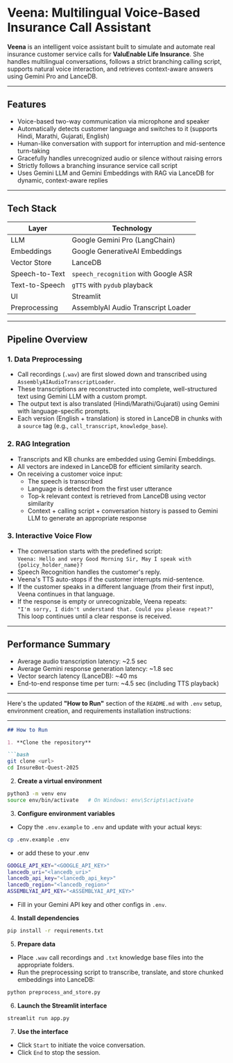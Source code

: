 # Veena: Multilingual Voice-Based Insurance Call Assistant

**Veena** is an intelligent voice assistant built to simulate and automate real insurance customer service calls for **ValuEnable Life Insurance**. She handles multilingual conversations, follows a strict branching calling script, supports natural voice interaction, and retrieves context-aware answers using Gemini Pro and LanceDB.

---

## Features

- Voice-based two-way communication via microphone and speaker
- Automatically detects customer language and switches to it (supports Hindi, Marathi, Gujarati, English)
- Human-like conversation with support for interruption and mid-sentence turn-taking
- Gracefully handles unrecognized audio or silence without raising errors
- Strictly follows a branching insurance service call script
- Uses Gemini LLM and Gemini Embeddings with RAG via LanceDB for dynamic, context-aware replies

---

## Tech Stack

| Layer             | Technology                        |
|------------------|------------------------------------|
| LLM               | Google Gemini Pro (LangChain)      |
| Embeddings        | Google GenerativeAI Embeddings     |
| Vector Store      | LanceDB                            |
| Speech-to-Text    | `speech_recognition` with Google ASR |
| Text-to-Speech    | `gTTS` with `pydub` playback        |
| UI                | Streamlit                          |
| Preprocessing     | AssemblyAI Audio Transcript Loader |

---

## Pipeline Overview

### 1. Data Preprocessing

- Call recordings (`.wav`) are first slowed down and transcribed using `AssemblyAIAudioTranscriptLoader`.
- These transcriptions are reconstructed into complete, well-structured text using Gemini LLM with a custom prompt.
- The output text is also translated (Hindi/Marathi/Gujarati) using Gemini with language-specific prompts.
- Each version (English + translation) is stored in LanceDB in chunks with a `source` tag (e.g., `call_transcript`, `knowledge_base`).

### 2. RAG Integration

- Transcripts and KB chunks are embedded using Gemini Embeddings.
- All vectors are indexed in LanceDB for efficient similarity search.
- On receiving a customer voice input:
  - The speech is transcribed
  - Language is detected from the first user utterance
  - Top-k relevant context is retrieved from LanceDB using vector similarity
  - Context + calling script + conversation history is passed to Gemini LLM to generate an appropriate response

### 3. Interactive Voice Flow

- The conversation starts with the predefined script:  
  `Veena: Hello and very Good Morning Sir, May I speak with {policy_holder_name}?`
- Speech Recognition handles the customer's reply.
- Veena's TTS auto-stops if the customer interrupts mid-sentence.
- If the customer speaks in a different language (from their first input), Veena continues in that language.
- If the response is empty or unrecognizable, Veena repeats:  
  `"I'm sorry, I didn't understand that. Could you please repeat?"`  
  This loop continues until a clear response is received.

---

## Performance Summary

- Average audio transcription latency: ~2.5 sec
- Average Gemini response generation latency: ~1.8 sec
- Vector search latency (LanceDB): ~40 ms
- End-to-end response time per turn: ~4.5 sec (including TTS playback)

---

Here's the updated **"How to Run"** section of the `README.md` with `.env` setup, environment creation, and requirements installation instructions:

---

````markdown
## How to Run

1. **Clone the repository**

```bash
git clone <url>
cd InsureBot-Quest-2025
````

2. **Create a virtual environment**

```bash
python3 -m venv env
source env/bin/activate   # On Windows: env\Scripts\activate
```

3. **Configure environment variables**

* Copy the `.env.example` to `.env` and update with your actual keys:

```bash
cp .env.example .env
```
* or add these to your .env 
```bash
GOOGLE_API_KEY="<GOOGLE_API_KEY>"
lancedb_uri="<lancedb_uri>"
lancedb_api_key="<lancedb_api_key>"
lancedb_region="<lancedb_region>"
ASSEMBLYAI_API_KEY="<ASSEMBLYAI_API_KEY>"
```

* Fill in your Gemini API key and other configs in `.env`.

4. **Install dependencies**

```bash
pip install -r requirements.txt
```

5. **Prepare data**

* Place `.wav` call recordings and `.txt` knowledge base files into the appropriate folders.
* Run the preprocessing script to transcribe, translate, and store chunked embeddings into LanceDB:

```bash
python preprocess_and_store.py
```

6. **Launch the Streamlit interface**

```bash
streamlit run app.py
```

7. **Use the interface**

* Click `Start` to initiate the voice conversation.
* Click `End` to stop the session.

```